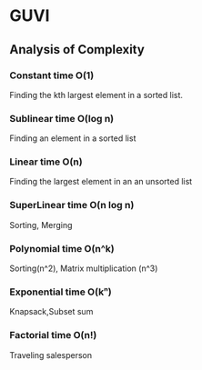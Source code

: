# GUVI

## Analysis of Complexity

### Constant time O(1)
Finding the kth largest element in a sorted list.
### Sublinear time O(log n)
Finding an element in a sorted list 
### Linear time O(n)
Finding the largest element in an an unsorted list 
### SuperLinear time O(n log n)
Sorting, Merging
### Polynomial time O(n^k)
Sorting(n^2), Matrix multiplication (n^3)
### Exponential time O(kⁿ)
Knapsack,Subset sum 
### Factorial time O(n!)
Traveling salesperson
